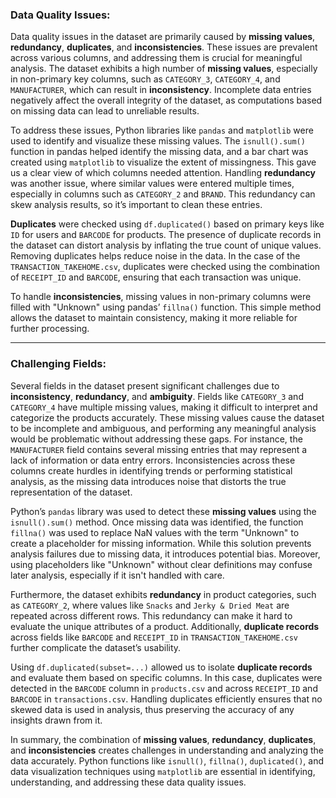 ### **Data Quality Issues:**

Data quality issues in the dataset are primarily caused by **missing values**, **redundancy**, **duplicates**, and **inconsistencies**. These issues are prevalent across various columns, and addressing them is crucial for meaningful analysis. The dataset exhibits a high number of **missing values**, especially in non-primary key columns, such as `CATEGORY_3`, `CATEGORY_4`, and `MANUFACTURER`, which can result in **inconsistency**. Incomplete data entries negatively affect the overall integrity of the dataset, as computations based on missing data can lead to unreliable results.

To address these issues, Python libraries like `pandas` and `matplotlib` were used to identify and visualize these missing values. The `isnull().sum()` function in pandas helped identify the missing data, and a bar chart was created using `matplotlib` to visualize the extent of missingness. This gave us a clear view of which columns needed attention. Handling **redundancy** was another issue, where similar values were entered multiple times, especially in columns such as `CATEGORY_2` and `BRAND`. This redundancy can skew analysis results, so it’s important to clean these entries.

**Duplicates** were checked using `df.duplicated()` based on primary keys like `ID` for users and `BARCODE` for products. The presence of duplicate records in the dataset can distort analysis by inflating the true count of unique values. Removing duplicates helps reduce noise in the data. In the case of the `TRANSACTION_TAKEHOME.csv`, duplicates were checked using the combination of `RECEIPT_ID` and `BARCODE`, ensuring that each transaction was unique. 

To handle **inconsistencies**, missing values in non-primary columns were filled with "Unknown" using pandas’ `fillna()` function. This simple method allows the dataset to maintain consistency, making it more reliable for further processing.

---

### **Challenging Fields:**

Several fields in the dataset present significant challenges due to **inconsistency**, **redundancy**, and **ambiguity**. Fields like `CATEGORY_3` and `CATEGORY_4` have multiple missing values, making it difficult to interpret and categorize the products accurately. These missing values cause the dataset to be incomplete and ambiguous, and performing any meaningful analysis would be problematic without addressing these gaps. For instance, the `MANUFACTURER` field contains several missing entries that may represent a lack of information or data entry errors. Inconsistencies across these columns create hurdles in identifying trends or performing statistical analysis, as the missing data introduces noise that distorts the true representation of the dataset.

Python’s `pandas` library was used to detect these **missing values** using the `isnull().sum()` method. Once missing data was identified, the function `fillna()` was used to replace NaN values with the term "Unknown" to create a placeholder for missing information. While this solution prevents analysis failures due to missing data, it introduces potential bias. Moreover, using placeholders like "Unknown" without clear definitions may confuse later analysis, especially if it isn't handled with care.

Furthermore, the dataset exhibits **redundancy** in product categories, such as `CATEGORY_2`, where values like `Snacks` and `Jerky & Dried Meat` are repeated across different rows. This redundancy can make it hard to evaluate the unique attributes of a product. Additionally, **duplicate records** across fields like `BARCODE` and `RECEIPT_ID` in `TRANSACTION_TAKEHOME.csv` further complicate the dataset’s usability.

Using `df.duplicated(subset=...)` allowed us to isolate **duplicate records** and evaluate them based on specific columns. In this case, duplicates were detected in the `BARCODE` column in `products.csv` and across `RECEIPT_ID` and `BARCODE` in `transactions.csv`. Handling duplicates efficiently ensures that no skewed data is used in analysis, thus preserving the accuracy of any insights drawn from it.

In summary, the combination of **missing values**, **redundancy**, **duplicates**, and **inconsistencies** creates challenges in understanding and analyzing the data accurately. Python functions like `isnull()`, `fillna()`, `duplicated()`, and data visualization techniques using `matplotlib` are essential in identifying, understanding, and addressing these data quality issues.